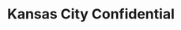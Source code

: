 ---
layout: film

excerpt: A down-on-his-luck ex-GI finds himself framed for an armored car robbery. When he's finally released for lack of evidence--after having been beaten up and tortured by the police--he sets out to discover who set him up, and why. The trail leads him into Mexico and a web of hired killers and corrupt cops.
title: Kansas City Confidential
runtime: 99
genre: 
- Film Noir
- Crime
- Drama
silent: no
decade: 1950s
recommended: yes
editors-rating: 4
image:  /feature-images/Kansas-City-Confidential-1952.jpg
video: https://www.youtube.com/embed/PqlS4TUYBu4?rel=0&amp;controls=0&amp;showinfo=0
synopsis: A down-on-his-luck ex-GI finds himself framed for an armored car robbery. When he's finally released for lack of evidence--after having been beaten up and tortured by the police--he sets out to discover who set him up, and why. The trail leads him into Mexico and a web of hired killers and corrupt cops.
director: Phil Karlson
year: 1952
country: USA
language: 
- English
- Spanish
cast:
- John Payne
- Coleen Gray
- Preston Foster
imdb: http://www.imdb.com/title/tt0044789/?ref_=fn_al_tt_1

--- 